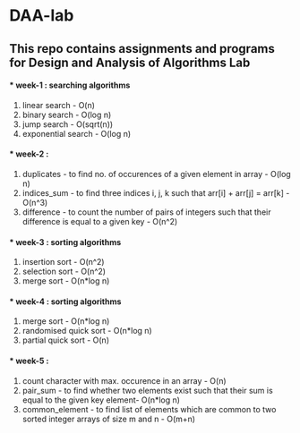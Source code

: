# DAA-lab
## This repo contains assignments and programs for Design and Analysis of Algorithms Lab
#### * week-1 : searching algorithms 
1. linear search - O(n) 
2. binary search - O(log n)  
3. jump search - O(sqrt(n))  
4. exponential search - O(log n)

#### * week-2 :
1. duplicates - to find no. of occurences of a given element in array - O(log n)
2. indices_sum - to find three indices i, j, k such that arr[i] + arr[j] = arr[k] - O(n^3)
3. difference - to count the number of pairs of integers such that their difference is equal to a given key - O(n^2)

#### * week-3 : sorting algorithms 
1. insertion sort - O(n^2)
2. selection sort - O(n^2)
3. merge sort - O(n*log n)

#### * week-4 : sorting algorithms 
1. merge sort - O(n*log n)
2. randomised quick sort - O(n*log n)
3. partial quick sort - O(n)

#### * week-5 :
1. count character with max. occurence in an array - O(n)
2. pair_sum - to find whether two elements exist such that their sum is equal to the given key element- O(n*log n)
3. common_element - to find list of elements which are common to two sorted integer arrays of size m and n - O(m+n)
